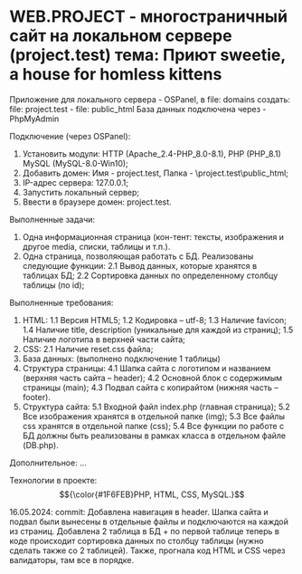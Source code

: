 <h1>WEB.PROJECT - многостраничный сайт на локальном сервере (project.test) тема: Приют sweetie, a house for homless kittens</h1>

Приложение для локального сервера - OSPanel, в file: domains создать: file: project.test - file: public_html
База данных подключена через - PhpMyAdmin

Подключение (через OSPanel):
1. Установить модули: HTTP (Apache_2.4-PHP_8.0-8.1), PHP (PHP_8.1) MySQL (MySQL-8.0-Win10);
2. Добавить домен: Имя - project.test, Папка - \project.test\public_html;
3. IP-адрес сервера: 127.0.0.1;
4. Запустить локальный сервер;
5. Ввести в браузере домен: project.test.

Выполненные задачи:
1.	Одна информационная страница (кон-тент: тексты, изображения и другое media, списки, таблицы и т.п.).
2.	Одна страница, позволяющая работать с БД. Реализованы следующие функции:
  2.1 Вывод данных, которые хранятся в таблицах БД;
  2.2 Сортировка данных по определенному столбцу таблицы (по id);

Выполненные требования:
1.	HTML:
  1.1 Версия HTML5;
  1.2 Кодировка – utf-8;
  1.3 Наличие favicon;
  1.4 Наличие title, description (уникальные для каждой из страниц);
  1.5 Наличие логотипа в верхней части сайта;
2.	CSS:
   2.1 Наличие reset.css файла;
3. База данных:
   (выполнено подключение 1 таблицы)
4. Структура страницы:
  4.1 Шапка сайта с логотипом и названием (верхняя часть сайта – header); 
  4.2 Основной блок с содержимым страницы (main);
  4.3 Подвал сайта с копирайтом (нижняя часть – footer).
5.	Структура сайта:
  5.1 Входной файл index.php (главная страница);
  5.2 Все изображения хранятся в отдельной папке (img);
  5.3 Все файлы css хранятся в отдельной папке (css);
  5.4 Все функции по работе с БД должны быть реализованы в рамках класса в отдельном файле (DB.php).

Дополнительное:
...

Технологии в проекте: $${\color{#1F6FEB}PHP,  HTML,  CSS,  MySQL.}$$

16.05.2024: commit: Добавлена навигация в header. Шапка сайта и подвал были вынесены в отдельные файлы и подключаются на каждой из страниц. Добавлена 2 таблица в БД + по первой таблице теперь в коде происходит сортировка данных по столбцу таблицы (нужно сделать также со 2 таблицей). Также, прогнала код HTML и CSS через валидаторы, там все в порядке.
